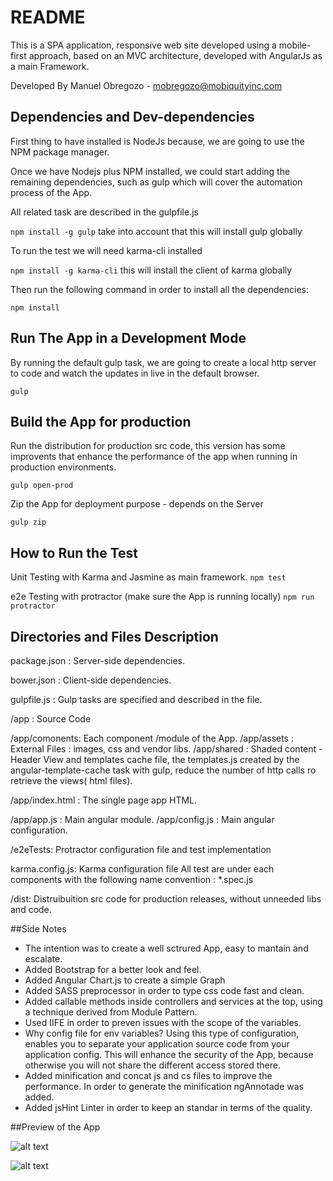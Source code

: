 # README #

This is a SPA application, responsive web site developed using a mobile-first approach, based on an MVC architecture, developed with AngularJs as a main Framework.

Developed By Manuel Obregozo - mobregozo@mobiquityinc.com

## Dependencies and Dev-dependencies

First thing to have installed is NodeJs because, we are going to use the NPM package manager.

Once we have Nodejs plus NPM installed, we could start adding the remaining dependencies, such as gulp which will cover the automation process of the App.

All related task are described in the gulpfile.js

`npm install -g gulp` take into account that this will install gulp globally

To run the test we will need karma-cli installed

`npm install -g karma-cli` this will install the client of karma globally

Then run the following command in order to install all the dependencies:

`npm install`

## Run The App in a Development Mode

By running the default gulp task, we are going to create a local http server to code and watch the updates in live in the default browser.

`gulp`

## Build the App for production

Run the distribution for production src code, this version has some improvents that enhance the performance of the app when running in production environments.

`gulp open-prod`

Zip the App for deployment purpose - depends on the Server

`gulp zip`

## How to Run the Test

Unit Testing with Karma and Jasmine as main framework.
`npm test`

e2e Testing with protractor (make sure the App is running locally)
`npm run protractor`

## Directories and Files Description

package.json : Server-side dependencies.

bower.json : Client-side dependencies.

gulpfile.js : Gulp tasks are specified and described in the file.

/app : Source Code

/app/comonents: Each component /module of the App.
/app/assets : External Files : images, css and vendor libs.
/app/shared : Shaded content  - Header View and templates cache file, the templates.js created by the angular-template-cache task with gulp,  reduce the number of http calls ro retrieve the views( html files). 

/app/index.html : The single page app HTML. 

/app/app.js : Main angular module.
/app/config.js : Main angular configuration.

/e2eTests: Protractor configuration file and test implementation

karma.config.js: Karma configuration file
All test are under each components with the following name convention : *.spec.js

/dist:  Distruibuition src code for production releases, without unneeded libs and code.

##Side Notes

- The intention was to create a well sctrured App, easy to mantain and escalate. 
- Added Bootstrap for a better look and feel.
- Added Angular Chart.js to create a simple Graph
- Added SASS preprocessor in order to type css code fast and clean.
- Added callable methods inside controllers and services at the top, using a technique derived from Module Pattern.
- Used IIFE in order to preven issues with the scope of the variables.
- Why config file for env variables? Using this type of configuration, enables you to separate your application source code from your application config. This will enhance the security of the App, because otherwise you will not share the different access stored there.
- Added minification and concat js and cs files to improve the performance. In order to generate the minification ngAnnotade was added.
- Added jsHint Linter in order to keep an standar in terms of the quality.

##Preview of the App

![alt text](http://i.imgur.com/OFsskhA.png)

![alt text](http://i.imgur.com/RZsqDHx.png)